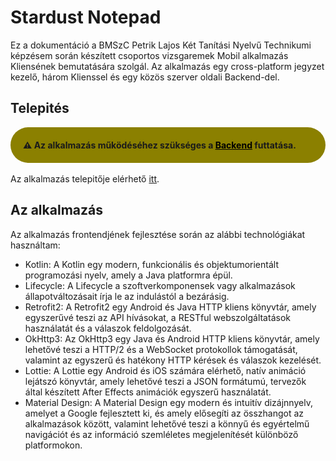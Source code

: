# Stardust Notepad
Ez a dokumentáció a BMSzC Petrik Lajos Két Tanítási Nyelvű Technikumi képzésem során készített csoportos vizsgaremek Mobil alkalmazás Kliensének bemutatására szolgál. Az alkalmazás egy cross-platform jegyzet kezelő, három Klienssel és egy közös szerver oldali Backend-del.

## Telepités
<div style="padding: 20px; background-color: #8B8000; border-radius: 30px; font-weight: bold">
⚠ Az alkalmazás működéséhez szükséges a <a style="color: black;" href="https://github.com/blaiseludvig/stardust-backend">Backend</a> futtatása.
</div>
<br>
Az alkalmazás telepitője elérhető <a href="https://www.dropbox.com/s/s3eae3ewo3sq3zp/app-debug.apk?dl=0" target="_blank">itt</a>.

## Az alkalmazás

Az alkalmazás frontendjének fejlesztése során az alábbi technológiákat használtam:
<ul>
<li>
Kotlin: A Kotlin egy modern, funkcionális és objektumorientált programozási nyelv, amely a Java platformra épül.
</li>
<li>
Lifecycle: A Lifecycle a szoftverkomponensek vagy alkalmazások állapotváltozásait írja le az indulástól a bezárásig.
</li>
<li>
Retrofit2: A Retrofit2 egy Android és Java HTTP kliens könyvtár, amely egyszerűvé teszi az API hívásokat, a RESTful webszolgáltatások használatát és a válaszok feldolgozását.
</li>
<li>
OkHttp3: Az OkHttp3 egy Java és Android HTTP kliens könyvtár, amely lehetővé teszi a HTTP/2 és a WebSocket protokollok támogatását, valamint az egyszerű és hatékony HTTP kérések és válaszok kezelését.
</li>
<li>
Lottie: A Lottie egy Android és iOS számára elérhető, natív animáció lejátszó könyvtár, amely lehetővé teszi a JSON formátumú, tervezők által készített After Effects animációk egyszerű használatát.
</li>
<li>
Material Design: A Material Design egy modern és intuitív dizájnnyelv, amelyet a Google fejlesztett ki, és amely elősegíti az összhangot az alkalmazások között, valamint lehetővé teszi a könnyű és egyértelmű navigációt és az információ szemléletes megjelenítését különböző platformokon.
</li>
</ul>



<?--
<img  src="md/Screenshot_20230426_134316_Stardust%20Notepad.jpg">